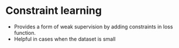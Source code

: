 # Constraint learning

- Provides a form of weak supervision by adding constraints in loss function. 
- Helpful in cases when the dataset is small 
